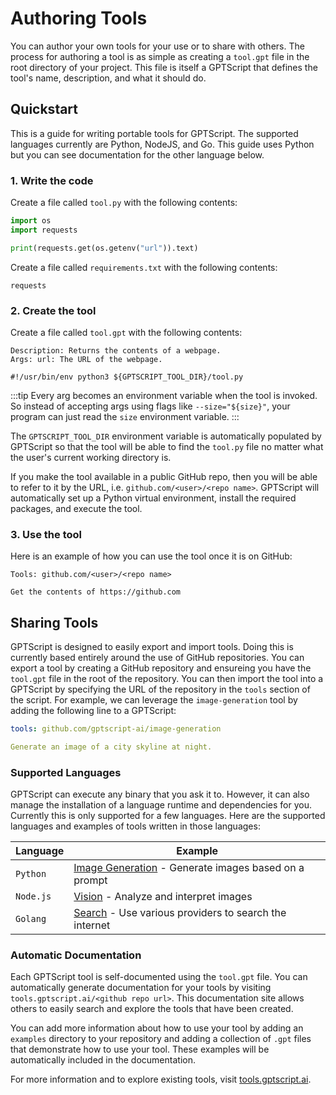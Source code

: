 # Authoring Tools

You can author your own tools for your use or to share with others.
The process for authoring a tool is as simple as creating a `tool.gpt` file in the root directory of your project.
This file is itself a GPTScript that defines the tool's name, description, and what it should do.

## Quickstart

This is a guide for writing portable tools for GPTScript. The supported languages currently are Python, NodeJS, and Go. This guide uses Python but you can see documentation for the other language below.

### 1. Write the code

Create a file called `tool.py` with the following contents:

```python
import os
import requests

print(requests.get(os.getenv("url")).text)
```

Create a file called `requirements.txt` with the following contents:

```
requests
```

### 2. Create the tool

Create a file called `tool.gpt` with the following contents:

```
Description: Returns the contents of a webpage.
Args: url: The URL of the webpage.

#!/usr/bin/env python3 ${GPTSCRIPT_TOOL_DIR}/tool.py
```

:::tip
Every arg becomes an environment variable when the tool is invoked. So instead of accepting args using flags like `--size="${size}"`, your program can just read the `size` environment variable.
:::

The `GPTSCRIPT_TOOL_DIR` environment variable is automatically populated by GPTScript so that the tool
will be able to find the `tool.py` file no matter what the user's current working directory is.

If you make the tool available in a public GitHub repo, then you will be able to refer to it by
the URL, i.e. `github.com/<user>/<repo name>`. GPTScript will automatically set up a Python virtual
environment, install the required packages, and execute the tool.

### 3. Use the tool

Here is an example of how you can use the tool once it is on GitHub:

```
Tools: github.com/<user>/<repo name>

Get the contents of https://github.com
```

## Sharing Tools

GPTScript is designed to easily export and import tools. Doing this is currently based entirely around the use of GitHub repositories. You can export a tool by creating a GitHub repository and ensureing you have the `tool.gpt` file in the root of the repository. You can then import the tool into a GPTScript by specifying the URL of the repository in the `tools` section of the script. For example, we can leverage the `image-generation` tool by adding the following line to a GPTScript:

```yaml
tools: github.com/gptscript-ai/image-generation

Generate an image of a city skyline at night.
```

### Supported Languages

GPTScript can execute any binary that you ask it to. However, it can also manage the installation of a language runtime and dependencies for you. Currently this is only supported for a few languages. Here are the supported languages and examples of tools written in those languages:

| Language | Example |
|----------|---------|
| `Python`   | [Image Generation](https://github.com/gptscript-ai/image-generation) - Generate images based on a prompt |
| `Node.js`  | [Vision](https://github.com/gptscript-ai/vision) - Analyze and interpret images |
| `Golang`   | [Search](https://github.com/gptscript-ai/search) - Use various providers to search the internet |


### Automatic Documentation

Each GPTScript tool is self-documented using the `tool.gpt` file. You can automatically generate documentation for your tools by visiting `tools.gptscript.ai/<github repo url>`. This documentation site allows others to easily search and explore the tools that have been created. 

You can add more information about how to use your tool by adding an `examples` directory to your repository and adding a collection of `.gpt` files that demonstrate how to use your tool. These examples will be automatically included in the documentation.

For more information and to explore existing tools, visit [tools.gptscript.ai](https://tools.gptscript.ai).
